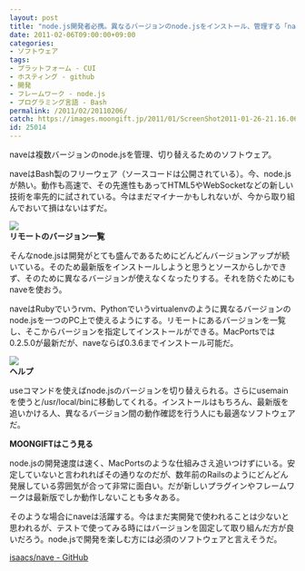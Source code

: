 ```yaml
---
layout: post
title: "node.js開発者必携。異なるバージョンのnode.jsをインストール、管理する「nave」"
date: 2011-02-06T09:00:00+09:00
categories:
- ソフトウェア
tags: 
- プラットフォーム - CUI
- ホスティング - github
- 開発
- フレームワーク - node.js
- プログラミング言語 - Bash
permalink: /2011/02/20110206/
catch: https://images.moongift.jp/2011/01/ScreenShot2011-01-26-21.16.06_thumb.png
id: 25014
---
```

naveは複数バージョンのnode.jsを管理、切り替えるためのソフトウェア。

  

naveはBash製のフリーウェア（ソースコードは公開されている）。今、node.jsが熱い。動作も高速で、その先進性もあってHTML5やWebSocketなどの新しい技術を率先的に試されている。今はまだマイナーかもしれないが、今から取り組んでおいて損はないはずだ。

  

![](https://images.moongift.jp/2011/01/ScreenShot2011-01-26-20.36.37_thumb.png)  
**リモートのバージョン一覧**

  

そんなnode.jsは開発がとても盛んであるためにどんどんバージョンアップが続いている。そのため最新版をインストールしようと思うとソースからしかできず、そのために異なるバージョンが使えなくなったりする。それを防ぐためにもnaveを使おう。

  
<!--more-->  

naveはRubyでいうrvm、Pythonでいうvirtualenvのように異なるバージョンのnode.jsを一つのPC上で使えるようにする。リモートにあるバージョンを一覧し、そこからバージョンを指定してインストールができる。MacPortsでは0.2.5.0が最新だが、naveならば0.3.6までインストール可能だ。

  

![](https://images.moongift.jp/2011/01/ScreenShot2011-01-26-21.16.06_thumb.png)  
**ヘルプ**

  

useコマンドを使えばnode.jsのバージョンを切り替えられる。さらにusemainを使うと/usr/local/binに移動してくれる。インストールはもちろん、最新版を追いかける人、異なるバージョン間の動作確認を行う人にも最適なソフトウェアだ。

  
  
  

**MOONGIFTはこう見る**

  

node.jsの開発速度は速く、MacPortsのような仕組みさえ追いつけずにいる。安定していないと言われればその通りなのだが、数年前のRailsのようにどんどん発展している雰囲気が合って非常に面白い。だが新しいプラグインやフレームワークは最新版でしか動作しないことも多々ある。

  

そのような場合にnaveは活躍する。今はまだ実開発で使われることは少ないと思われるが、テストで使ってみる時にはバージョンを固定して取り組んだ方が良いだろう。node.jsで開発を楽しむ方には必須のソフトウェアと言えそうだ。

  

[isaacs/nave - GitHub](https://github.com/isaacs/nave/)

